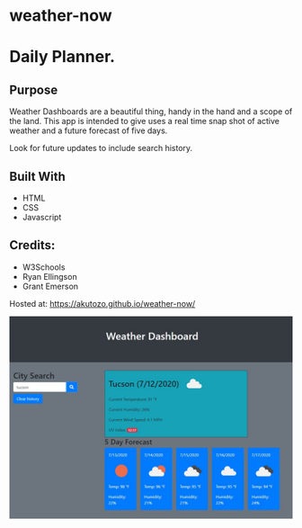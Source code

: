 # weather-now

# Daily Planner.

## Purpose
Weather Dashboards are a beautiful thing, handy in the hand and a scope of the land. This app is intended to give uses a real time snap shot of active weather and a future forecast of five days.

Look for future updates to include search history.

## Built With
* HTML
* CSS
* Javascript

## Credits:

* W3Schools
* Ryan Ellingson
* Grant Emerson

Hosted at: https://akutozo.github.io/weather-now/

![Weather Dashboard](/assets/weather-db.JPG "Final Version")